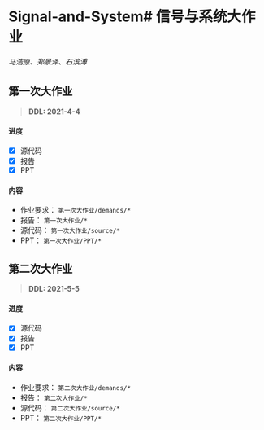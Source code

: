# Signal-and-System# 信号与系统大作业
###### 马浩原、郑景泽、石滨溥

## 第一次大作业
> **DDL: 2021-4-4**

#### 进度
- [x] 源代码
- [x] 报告
- [x] PPT

#### 内容
- 作业要求： `第一次大作业/demands/*`
- 报告： `第一次大作业/*`
- 源代码： `第一次大作业/source/*`
- PPT： `第一次大作业/PPT/*`

## 第二次大作业
> **DDL: 2021-5-5**

#### 进度
- [x] 源代码
- [x] 报告
- [x] PPT

#### 内容
- 作业要求： `第二次大作业/demands/*`
- 报告： `第二次大作业/*`
- 源代码： `第二次大作业/source/*`
- PPT： `第二次大作业/PPT/*`
